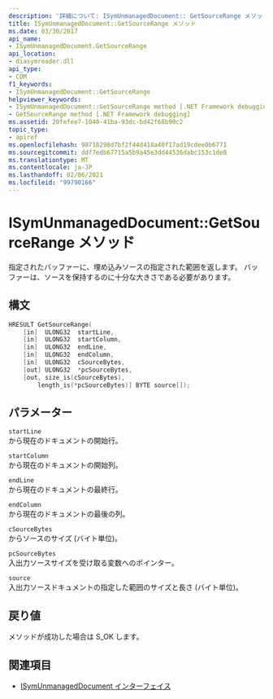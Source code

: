```yaml
---
description: '詳細について: ISymUnmanagedDocument:: GetSourceRange メソッド'
title: ISymUnmanagedDocument::GetSourceRange メソッド
ms.date: 03/30/2017
api_name:
- ISymUnmanagedDocument.GetSourceRange
api_location:
- diasymreader.dll
api_type:
- COM
f1_keywords:
- ISymUnmanagedDocument::GetSourceRange
helpviewer_keywords:
- ISymUnmanagedDocument::GetSourceRange method [.NET Framework debugging]
- GetSourceRange method [.NET Framework debugging]
ms.assetid: 20fefee7-1040-41ba-93dc-bd42f68b90c2
topic_type:
- apiref
ms.openlocfilehash: 98718298d7bf2f44d418a40f17ad19cdee0b6771
ms.sourcegitcommit: ddf7edb67715a5b9a45e3dd44536dabc153c1de0
ms.translationtype: MT
ms.contentlocale: ja-JP
ms.lasthandoff: 02/06/2021
ms.locfileid: "99790166"
---
```

# <a name="isymunmanageddocumentgetsourcerange-method"></a>ISymUnmanagedDocument::GetSourceRange メソッド

指定されたバッファーに、埋め込みソースの指定された範囲を返します。 バッファーは、ソースを保持するのに十分な大きさである必要があります。  
  
## <a name="syntax"></a>構文  
  
```cpp  
HRESULT GetSourceRange(  
    [in]  ULONG32  startLine,  
    [in]  ULONG32  startColumn,  
    [in]  ULONG32  endLine,  
    [in]  ULONG32  endColumn,  
    [in]  ULONG32  cSourceBytes,  
    [out] ULONG32  *pcSourceBytes,  
    [out, size_is(cSourceBytes),  
        length_is(*pcSourceBytes)] BYTE source[]);  
```  
  
## <a name="parameters"></a>パラメーター  

 `startLine`  
 から現在のドキュメントの開始行。  
  
 `startColumn`  
 から現在のドキュメントの開始列。  
  
 `endLine`  
 から現在のドキュメントの最終行。  
  
 `endColumn`  
 から現在のドキュメントの最後の列。  
  
 `cSourceBytes`  
 からソースのサイズ (バイト単位)。  
  
 `pcSourceBytes`  
 入出力ソースサイズを受け取る変数へのポインター。  
  
 `source`  
 入出力ソースドキュメントの指定した範囲のサイズと長さ (バイト単位)。  
  
## <a name="return-value"></a>戻り値  

 メソッドが成功した場合は S_OK します。  
  
## <a name="see-also"></a>関連項目

- [ISymUnmanagedDocument インターフェイス](isymunmanageddocument-interface.md)

